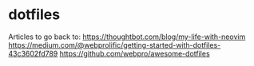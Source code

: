 # dotfiles
Articles to go back to:
https://thoughtbot.com/blog/my-life-with-neovim
https://medium.com/@webprolific/getting-started-with-dotfiles-43c3602fd789
https://github.com/webpro/awesome-dotfiles
